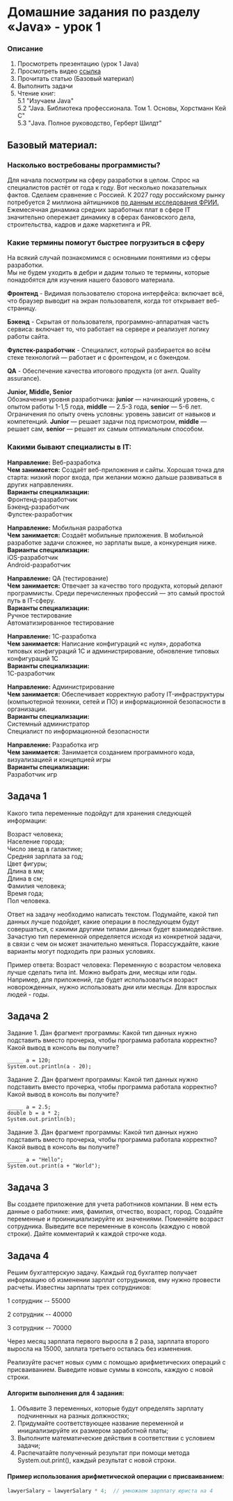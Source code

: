 # Домашние задания по разделу «Java» - урок 1

### Описание
1. Просмотреть презентацию (урок 1 Java)
2. Просмотреть видео [ссылка](https://www.youtube.com/watch?v=5Jc9V0_zkIQ)
3. Прочитать статью (Базовый материал)
4. Выполнить задачи
5. Чтение книг: <br>
5.1 "Изучаем Java" <br>
5.2 "Java. Библиотека профессионала. Том 1. Основы, Хорстманн Кей С" <br>
5.3 "Java. Полное руководство, Герберт Шилдт"

## Базовый материал:

### Насколько востребованы программисты?
Для начала посмотрим на сферу разработки в целом. Спрос на специалистов растёт от года к году. Вот несколько показательных фактов.
Сделаем сравнение с Россией. К 2027 году российскому рынку потребуется 2 миллиона айтишников [по данным исследования ФРИИ.](https://www.iidf.ru/upload/documents/Исследование%20ФРИИ%20Кадровый%20голод.pdf)
Ежемесячная динамика средних заработных плат в сфере IT значительно опережает динамику в сферах банковского дела, строительства, кадров и даже маркетинга и PR.

###  Какие термины помогут быстрее погрузиться в сферу
На всякий случай познакомимся с основными понятиями из сферы разработки. <br>
Мы не будем уходить в дебри и дадим только те термины, которые понадобятся для изучения нашего базового материала.  <br>

**Фронтенд** - Видимая пользователю сторона интерфейса: включает всё, что браузер выводит на экран пользователя, когда тот открывает веб-страницу.  <br>

**Бэкенд** - Скрытая от пользователя, программно-аппаратная часть сервиса: включает то, что работает на сервере и реализует логику работы сайта.  <br>

**Фулстек-разработчик** - Специалист, который разбирается во всём стеке технологий — работает и с фронтендом, и с бэкендом.  <br>

**QA** - Обеспечение качества итогового продукта (от англ. Quality assurance).  <br>

**Junior, Middle, Senior**  <br>
Обозначения уровня разработчика: **junior** — начинающий уровень, с опытом работы 1-1,5 года, **middle** — 2.5-3 года, **senior** — 5-6 лет. Ограничения по опыту очень условны: уровень зависит от навыков и компетенций. **Junior** — решает задачи под присмотром, **middle** — решает сам, **senior** — решает их самым оптимальным способом.
 
 ###  Какими бывают специалисты в IT:
**Направление:** Веб-разработка <br>
**Чем занимается:** Создаёт веб-приложения и сайты. Хорошая точка для старта: низкий порог входа, при желании можно дальше развиваться в других направлениях. <br>
**Варианты специализации:** <br>
Фронтенд-разработчик <br>
Бэкенд-разработчик <br>
Фулстек-разработчик

**Направление:** Мобильная разработка<br>
**Чем занимается:** Создаёт мобильные приложения. В мобильной разработке задачи сложнее, но зарплаты выше, а конкуренция ниже. <br>
**Варианты специализации:** <br> iOS-разработчик <br>
Android-разработчик

**Направление:** QA (тестирование) <br>
**Чем занимается:** Отвечает за качество того продукта, который делают программисты. Среди перечисленных профессий — это самый простой путь
в IT-сферу. <br>
**Варианты специализации:** <br> 
Ручное тестирование <br> 
Автоматизированное тестирование

**Направление:** 1С-разработка<br>
**Чем занимается:**  Написание конфигураций «с нуля»,  доработка типовых конфигураций 1С и администрирование, обновление типовых конфигураций 1С <br>
**Варианты специализации:** <br> 1С-разработчик <br>

**Направление:** Администрирование <br>
**Чем занимается:** Обеспечивает корректную работу IT-инфраструктуры (компьютерной техники, сетей и ПО) и информационной безопасности в организации. <br>
**Варианты специализации:** <br> Системный администратор <br>
Специалист по информационной безопасности

**Направление:** Разработка игр <br>
**Чем занимается:** Занимается созданием программного кода, визуализацией и концепцией игры <br>
**Варианты специализации:** <br>
Разработчик игр <br> 

## Задача 1
Какого типа переменные подойдут для хранения следующей информации:

Возраст человека; <br>
Население города; <br>
Число звезд в галактике; <br>
Средняя зарплата за год; <br>
Цвет фигуры; <br>
Длина в мм; <br>
Длина в см; <br>
Фамилия человека; <br>
Время года; <br>
Пол человека. <br>

Ответ на задачу необходимо написать текстом. Подумайте, какой тип данных лучше подойдет, какие операции в последующем будут совершаться, с какими другими типами данных будет взаимодействие. Зачастую тип переменной определяется исходя из конкретной задачи, в связи с чем он может значительно меняться. Порассуждайте, какие варианты могут подходить при разных условиях.

Пример ответа:
Возраст человека: Переменную с возрастом человека лучше сделать типа int. Можно выбрать дни, месяцы или годы. Например, для приложений, где будет использоваться возраст новорожденных, нужно использовать дни или месяцы. Для взрослых людей - годы.

## Задача 2

Задание 1. Дан фрагмент программы:
Какой тип данных нужно подставить вместо прочерка, чтобы программа работала корректно? Какой вывод в консоль вы получите?

```
_____ a = 120;
System.out.println(a - 20);
```
Задание 2. Дан фрагмент программы:
Какой тип данных нужно подставить вместо прочерка, чтобы программа работала корректно? Какой вывод в консоль вы получите?
```
_____ a = 2.5;
double b = a * 2;
System.out.println(b);
```
Задание 3. Дан фрагмент программы:
Какой тип данных нужно подставить вместо прочерка, чтобы программа работала корректно? Какой вывод в консоль вы получите?
```
_____ a = "Hello";
System.out.print(a + "World");
```
## Задача 3

Вы создаете приложение для учета работников компании. В нем есть данные о работнике: имя, фамилия, отчество, возраст, город. Создайте переменные и проинициализируйте их значениями. Поменяйте возраст сотрудника. Выведите все переменные в консоль (каждую с новой строки). Дайте комментарий к каждой строчке кода.

## Задача 4

Решим бухгалтерскую задачу. Каждый год бухгалтер получает информацию об изменении зарплат сотрудников, ему нужно провести расчеты. Известны зарплаты трех сотрудников:

1 сотрудник -- 55000 

2 сотрудник -- 40000

3 сотрудник -- 70000

Через месяц зарплата первого выросла в 2 раза, зарплата второго выросла на 15000, заплата третьего осталась без изменения. 

Реализуйте расчет новых сумм с помощью арифметических операций с присваиванием. Выведите новые суммы в консоль, каждую с новой строки.

#### Алгоритм выполнения для 4 задания:

1. Объявите 3 переменных, которые будут определять зарплату подчиненных на разных должностях;
2. Придумайте соответствующее название переменной и инициализируйте их размером заработной платы;
3. Выполните математические действия в соответствии с условием задачи;
4. Распечатайте полученный результат при помощи метода System.out.print(), каждый результат с новой строки.

#### Пример использования арифметической операции с присваиванием:

```java
lawyerSalary = lawyerSalary * 4;  // умножаем зарплату юриста на 4
```
